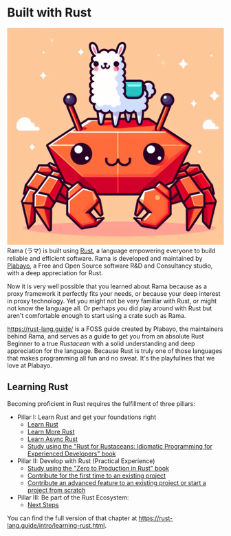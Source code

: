 # Built with Rust

<div class="book-article-intro">
    <img src="./img/llama_rust.jpeg" alt="artistical representation of a llama on top of a crab">
    <div>
        Rama (ラマ) is built using <a href="https://www.rust-lang.org/">Rust</a>, a language empowering
        everyone to build reliable and efficient software. Rama is developed and maintained by
        <a href="https://plabayo.tech/">Plabayo</a>, a Free and Open Source software R&D and Consultancy studio,
        with a deep appreciation for Rust.
    </div>
</div>

Now it is very well possible that you learned about Rama because as a proxy framework it perfectly fits your needs,
or because your deep interest in proxy technology. Yet you might not be very familiar with Rust, or might not
know the language all. Or perhaps you did play around with Rust but aren't comfortable enough to start using
a crate such as Rama.

<https://rust-lang.guide/> is a FOSS guide created by Plabayo, the maintainers behind Rama, and
serves as a guide to get you from an absolute Rust Beginner to a true _Rustacean_ with a solid
understanding and deep appreciation for the language. Because Rust is truly one of those languages
that makes programming all fun and no sweat. It's the playfullnes that we love at Plabayo.

## Learning Rust

Becoming proficient in Rust requires the fulfillment of three pillars:

- Pillar I: Learn Rust and get your foundations right
  - [Learn Rust](https://rust-lang.guide/guide/learn-rust/index.html)
  - [Learn More Rust](https://rust-lang.guide/guide/learn-more-rust/index.html)
  - [Learn Async Rust](https://rust-lang.guide/guide/learn-async-rust/index.html)
  - [Study using the "Rust for Rustaceans: Idiomatic Programming for Experienced Developers" book](https://rust-lang.guide/guide/study-using-the-rust-for-rustaceans-idiomatic-programming-for-experienced-developers-book.md)
- Pillar II: Develop with Rust (Practical Experience)
  - [Study using the "Zero to Production in Rust" book](https://rust-lang.guide/guide/study-using-the-zero-to-production-in-rust-book.md)
  - [Contribute for the first time to an existing project](https://rust-lang.guide/guide/contribute-for-the-first-time-to-an-existing-project.md)
  - [Contribute an advanced feature to an existing project or start a project from scratch](https://rust-lang.guide/guide/contribute-an-advanced-feature-to-an-existing-project-or-start-a-project-from-scratch.md)
- Pillar III: Be part of the Rust Ecosystem:
  - [Next Steps](https://rust-lang.guide/guide/next-steps.md)

You can find the full version of that chapter at <https://rust-lang.guide/intro/learning-rust.html>.
